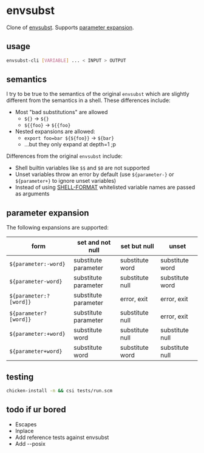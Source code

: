 # envsubst

Clone of [envsubst](https://www.gnu.org/software/gettext/manual/html_node/envsubst-Invocation.html). Supports [parameter expansion](http://pubs.opengroup.org/onlinepubs/009695399/utilities/xcu_chap02.html#tag_02_06_02).

## usage

```bash
envsubst-cli [VARIABLE] ... < INPUT > OUTPUT
```

## semantics

I try to be true to the semantics of the original `envsubst` which are slightly
different from the semantics in a shell. These differences include:

* Most "bad substitutions" are allowed
    * `${}` -> `${}`
    * `${{foo}` -> `${{foo}`
* Nested expansions are allowed:
    * `export foo=bar ${${foo}}` -> `${bar}`
    * ...but they only expand at depth=1 ;p

Differences from the original `envsubst` include:

* Shell builtin variables like `$$` and `$0` are not supported
* Unset variables throw an error by default (use `${parameter-}` or `${parameter+}` to ignore unset variables)
* Instead of using [SHELL-FORMAT](https://unix.stackexchange.com/questions/294378/replacing-only-specific-variables-with-envsubst) whitelisted variable names are passed as arguments

## parameter expansion

The following expansions are supported:

| form | set and not null | set but null | unset |
| ---- | ---------------- | ------------ | ----- |
| `${parameter:-word}` | substitute parameter | substitute word | substitute word |
| `${parameter-word}` | substitute parameter | substitute null | substitute word |
| `${parameter:?[word]}` | substitute parameter | error, exit | error, exit |
| `${parameter?[word]}` | substitute parameter | substitute null | error, exit |
| `${parameter:+word}` | substitute word | substitute null | substitute null |
| `${parameter+word}` | substitute word | substitute word | substitute null |

## testing

```bash
chicken-install -n && csi tests/run.scm
```

## todo if ur bored

* Escapes
* Inplace
* Add reference tests against envsubst
* Add --posix
